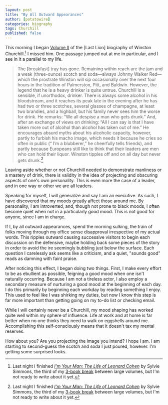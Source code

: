 ```yaml
---
layout: post
title: "By All Outward Appearances"
author: [potatowire]
categories: biography
tags: Churchill
published: false
---
```


This morning I began [Volume II](https://www.amazon.com/dp/product/B0092XHV4Y/&tag=potatowire-20) of the [Last Lion] biography of Winston Churchill.[^*] I missed him. One passage jumped out at me in particular, and I see in it a parallel to my life.

> The [breakfast] tray has gone. Remaining within reach are the jam and a weak (three-ounce) scotch and soda—always Johnny Walker Red—which the prostrate Winston will sip occasionally over the next four hours in the tradition of Palmerston, Pitt, and Baldwin. However, the legend that he is a heavy drinker is quite untrue. Churchill is a sensible, if unorthodox, drinker. There is always some alcohol in his bloodstream, and it reaches its peak late in the evening after he has had two or three scotches, several glasses of champagne, at least two brandies, and a highball, but his family never sees him the worse for drink. He remarks: “We all despise a man who gets drunk.” And, after an exchange of views on drinking: “All I can say is that I have taken more out of alcohol than alcohol has taken out of me.” He encourages absurd myths about his alcoholic capacity, however, partly to furbish his macho image, which needs it because he cries so often in public (“ I’m a blubberer,” he cheerfully tells friends), and partly because Europeans still like to think that their leaders are men who can hold their liquor. Winston tipples off and on all day but never gets drunk.[^*]

Leaving aside whether or not Churchill needed to demonstrate manliness or a mastery of drink, there is validity in the idea of projecting and obscuring aspects of one's own personality. This is even more the case of a leader, and in one way or other we are all leaders.

Speaking for myself, I will generalize and say I am an executive. As such, I have discovered that my moods greatly affect those around me. By personality, I am introverted, and, though not prone to black moods, I often become quiet when not in a particularly good mood. This is not good for anyone, since I am in charge.

If I, by all outward appearances, spend the morning sulking, the train of folks moving through my office sense disapproval irrespective of my actual words. This ripples outward causing successive visitors to begin each discussion on the defensive, maybe holding back some pieces of the story in order to avoid the ire seemingly bubbling just below the surface. Each question I carelessly ask seems like a criticism, and a quiet, "sounds good" reads as damning with faint praise.

After noticing this effect, I began doing two things. First, I make every effort to be as ebullient as possible, feigning a good mood when one isn't naturally occurring. Because I am not a tireless actor, I also employ a secondary measure of nurturing a good mood at the beginning of each day. I do this primarily by beginning each workday by reading something I enjoy. This used to feel like I was shirking my duties, but now I know this step is far more important than getting going on my to-do list or checking email.

While I will certainly never be a Churchill, my mood shaping has worked quite well within my sphere of influence. Life at work and at home is far better when no one thinks they need to walk on eggshells around me. Accomplishing this self-consciously means that it doesn't tax my mental reserves. 

How about you? Are you projecting the image you intend? I hope I am. I am starting to second-guess the scotch and soda I just poured, however. I'm getting some surprised looks.

[^*]: Last night I finished [*I'm Your Man: The Life of Leonard Cohen*](http://www.amazon.com/dp/B008LV913M/?tag=potatowire-20) by Sylvie Simmons, the third of my [3-book break](https://with.thegra.in/excuses-for-the-birds) between large volumes, but I'm not ready to write about it yet.

[^*]: Manchester, William. The last lion: Winston Spencer Churchill Alone 1932-1940. Boston: Little, Brown & Co., 1988. p.366. [Amazon Link](http://a.co/dULRdPU)